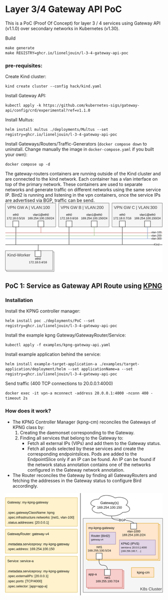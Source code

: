 # Layer 3/4 Gateway API PoC

This is a PoC (Proof Of Concept) for layer 3 / 4 services using Gateway API (v1.1.0) over secondary networks in Kubernetes (v1.30).

Build
```
make generate
make REGISTRY=ghcr.io/lioneljouin/l-3-4-gateway-api-poc
```

### pre-requisites:

Create Kind cluster:
```
kind create cluster --config hack/kind.yaml
```

Install Gateway API:
```
kubectl apply -k https://github.com/kubernetes-sigs/gateway-api/config/crd/experimental?ref=v1.1.0
```

Install Multus:
```
helm install multus ./deployments/Multus --set registry=ghcr.io/lioneljouin/l-3-4-gateway-api-poc
```

Install Gateways/Routers/Traffic-Generators (`docker compose down` to uninstall. Change manually the image in `docker-compose.yaml` if you built your own):
```
docker compose up -d
```

The gateway-routers containers are running outside of the Kind cluster and are connected to the kind network. Each container has a vlan interface on top of the primary network. These containers are used to separate networks and generate traffic on different networks using the same service IP. Bird2 is running and listening in the vpn containers, once the service IPs are advertised via BGP, traffic can be send.
![vpn-gateway](docs/resources/vpn-gateway.png)

## PoC 1: Service as Gateway API Route using [KPNG](https://github.com/kubernetes-sigs/kpng)

### Installation

Install the KPNG controller manager:
```
helm install poc ./deployments/PoC --set registry=ghcr.io/lioneljouin/l-3-4-gateway-api-poc
```

Install the example kpng Gateway/GatewayRouter/Service:
```
kubectl apply -f examples/kpng-gateway-api.yaml
```

Install example application behind the service:
```
helm install example-target-application-a ./examples/target-application/deployment/helm --set applicationName=a --set registry=ghcr.io/lioneljouin/l-3-4-gateway-api-poc
```

Send traffic (400 TCP connections to 20.0.0.1:4000)
```
docker exec -it vpn-a mconnect -address 20.0.0.1:4000 -nconn 400 -timeout 2s
```

### How does it work?

- The KPNG Controller Manager (kpng-cm) reconciles the Gateways of KPNG class by:
    1. Creating the daemonset corresponding to the Gateway.
    2. Finding all services that belong to the Gateway to:
        - Fetch all external IPs (VIPs) and add them to the Gateway status.
        - Fetch all pods selected by these services and create the corresponding endpointslices. Pods are added to the EndpointSlice only if an IP can be found. An IP can be found if the network status annotation contains one of the networks configured in the Gateway network annotation.
- The Router reconciles the Gateway by finding all GatewayRouters and fetching the addresses in the Gateway status to configure Bird accordingly.

![service-kpng](docs/resources/service-kpng.png)
